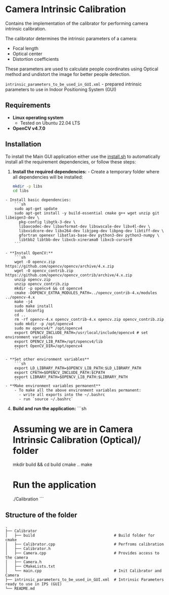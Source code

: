 # Camera Intrinsic Calibration

Contains the implementation of the calibrator for performing camera intrinsic calibration.

The calibrator determines the intrinsic parameters of a camera:
  - Focal length
  - Optical center
  - Distortion coefficients

These parameters are used to calculate people coordinates using Optical method and undistort the image for better people detection.

`intrinsic_parameters_to_be_used_in_GUI.xml` - prepared intrinsic parameters to use in Indoor Positioning System (GUI)

## Requirements

- **Linux operating system**
  - Tested on Ubuntu 22.04 LTS
- **OpenCV v4.7.0**

## Installation

  To install the Main GUI application either use the [install.sh](/Implementation/install.sh) to automatically install all the requirement dependencies, or follow these steps:

  1. **Install the required dependencies:**
    - Create a temporary folder where all dependencies will be installed:
        ```sh
        mkdir -p libs
        cd libs
        ```
    - Install basic dependencies:
        ```sh
        sudo apt-get update
        sudo apt-get install -y build-essential cmake g++ wget unzip git libeigen3-dev \
          pkg-config libgtk-3-dev \
          libavcodec-dev libavformat-dev libswscale-dev libv4l-dev \
          libxvidcore-dev libx264-dev libjpeg-dev libpng-dev libtiff-dev \
          gfortran openexr libatlas-base-dev python3-dev python3-numpy \
          libtbb2 libtbb-dev libxcb-xinerama0 libxcb-cursor0
        ```

    - **Install OpenCV:**
        ```sh
        wget -O opencv.zip https://github.com/opencv/opencv/archive/4.x.zip
        wget -O opencv_contrib.zip https://github.com/opencv/opencv_contrib/archive/4.x.zip
        unzip opencv.zip
        unzip opencv_contrib.zip
        mkdir -p opencv4 && cd opencv4
        cmake -DOPENCV_EXTRA_MODULES_PATH=../opencv_contrib-4.x/modules ../opencv-4.x
        make -j4
        sudo make install
        sudo ldconfig
        cd ..
        rm -rf opencv-4.x opencv_contrib-4.x opencv.zip opencv_contrib.zip
        sudo mkdir -p /opt/opencv4
        sudo mv opencv4/* /opt/opencv4
        export OPENCV_INCLUDE_PATH=/usr/local/include/opencv4 # set environment variables
        export OPENCV_LIB_PATH=/opt/opencv4/lib
        export OpenCV_DIR=/opt/opencv4
        ```

    - **Set other environment variables**
        ```sh
        export LD_LIBRARY_PATH=$OPENCV_LIB_PATH:$LD_LIBRARY_PATH
        export CPATH=$OPENCV_INCLUDE_PATH:$CPATH
        export LIBRARY_PATH=$OPENCV_LIB_PATH:$LIBRARY_PATH
        ```
    - **Make environment variables permanent**
        - To make all the above environment variables permanent:
          - write all exports into the ~/.bashrc 
          - run `source ~/.bashrc`

  4. **Build and run the application:**
    ```sh
      # Assuming we are in Camera Intrinsic Calibration (Optical)/ folder
      mkdir build && cd build
      cmake ..
      make
      # Run the application
      ./Calibration
    ```

## Structure of the folder
```
.
├── Calibrator                                  
│   ├── build                                   # Build folder for cmake
│   ├── Calibrator.cpp                          # Perfroms calibration
│   ├── Calibrator.h                             
│   ├── Camera.cpp                              # Provides access to the camera
│   ├── Camera.h                                
│   ├── CMakeLists.txt                          
│   └── main.cpp                                # Init Calibrator and Camera
├── intrinsic_parameters_to_be_used_in_GUI.xml  # Intrinsic Parameters ready to use in IPS (GUI)
└── README.md
```
